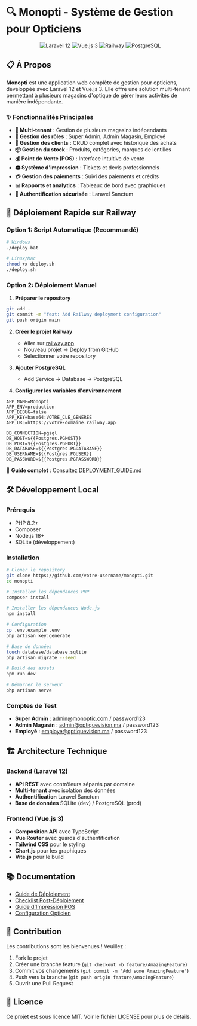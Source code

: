 # 🔍 Monopti - Système de Gestion pour Opticiens

<p align="center">
  <img src="https://img.shields.io/badge/Laravel-12-red?style=for-the-badge&logo=laravel" alt="Laravel 12">
  <img src="https://img.shields.io/badge/Vue.js-3-green?style=for-the-badge&logo=vue.js" alt="Vue.js 3">
  <img src="https://img.shields.io/badge/Railway-Deploy-purple?style=for-the-badge&logo=railway" alt="Railway">
  <img src="https://img.shields.io/badge/PostgreSQL-Database-blue?style=for-the-badge&logo=postgresql" alt="PostgreSQL">
</p>

## 📋 À Propos

**Monopti** est une application web complète de gestion pour opticiens, développée avec Laravel 12 et Vue.js 3. Elle offre une solution multi-tenant permettant à plusieurs magasins d'optique de gérer leurs activités de manière indépendante.

### ✨ Fonctionnalités Principales

-   **🏪 Multi-tenant** : Gestion de plusieurs magasins indépendants
-   **👥 Gestion des rôles** : Super Admin, Admin Magasin, Employé
-   **👤 Gestion des clients** : CRUD complet avec historique des achats
-   **📦 Gestion du stock** : Produits, catégories, marques de lentilles
-   **💰 Point de Vente (POS)** : Interface intuitive de vente
-   **🖨️ Système d'impression** : Tickets et devis professionnels
-   **💳 Gestion des paiements** : Suivi des paiements et crédits
-   **📊 Rapports et analytics** : Tableaux de bord avec graphiques
-   **🔐 Authentification sécurisée** : Laravel Sanctum

## 🚀 Déploiement Rapide sur Railway

### Option 1: Script Automatique (Recommandé)

```bash
# Windows
./deploy.bat

# Linux/Mac
chmod +x deploy.sh
./deploy.sh
```

### Option 2: Déploiement Manuel

1. **Préparer le repository**

```bash
git add .
git commit -m "feat: Add Railway deployment configuration"
git push origin main
```

2. **Créer le projet Railway**

    - Aller sur [railway.app](https://railway.app)
    - Nouveau projet → Deploy from GitHub
    - Sélectionner votre repository

3. **Ajouter PostgreSQL**

    - Add Service → Database → PostgreSQL

4. **Configurer les variables d'environnement**

```env
APP_NAME=Monopti
APP_ENV=production
APP_DEBUG=false
APP_KEY=base64:VOTRE_CLE_GENEREE
APP_URL=https://votre-domaine.railway.app

DB_CONNECTION=pgsql
DB_HOST=${{Postgres.PGHOST}}
DB_PORT=${{Postgres.PGPORT}}
DB_DATABASE=${{Postgres.PGDATABASE}}
DB_USERNAME=${{Postgres.PGUSER}}
DB_PASSWORD=${{Postgres.PGPASSWORD}}
```

📖 **Guide complet** : Consultez [DEPLOYMENT_GUIDE.md](DEPLOYMENT_GUIDE.md)

## 🛠️ Développement Local

### Prérequis

-   PHP 8.2+
-   Composer
-   Node.js 18+
-   SQLite (développement)

### Installation

```bash
# Cloner le repository
git clone https://github.com/votre-username/monopti.git
cd monopti

# Installer les dépendances PHP
composer install

# Installer les dépendances Node.js
npm install

# Configuration
cp .env.example .env
php artisan key:generate

# Base de données
touch database/database.sqlite
php artisan migrate --seed

# Build des assets
npm run dev

# Démarrer le serveur
php artisan serve
```

### Comptes de Test

-   **Super Admin** : admin@monoptic.com / password123
-   **Admin Magasin** : admin@optiquevision.ma / password123
-   **Employé** : employe@optiquevision.ma / password123

## 🏗️ Architecture Technique

### Backend (Laravel 12)

-   **API REST** avec contrôleurs séparés par domaine
-   **Multi-tenant** avec isolation des données
-   **Authentification** Laravel Sanctum
-   **Base de données** SQLite (dev) / PostgreSQL (prod)

### Frontend (Vue.js 3)

-   **Composition API** avec TypeScript
-   **Vue Router** avec guards d'authentification
-   **Tailwind CSS** pour le styling
-   **Chart.js** pour les graphiques
-   **Vite.js** pour le build

## 📚 Documentation

-   [Guide de Déploiement](DEPLOYMENT_GUIDE.md)
-   [Checklist Post-Déploiement](POST_DEPLOYMENT_CHECKLIST.md)
-   [Guide d'Impression POS](docs/IMPRESSION_POS.md)
-   [Configuration Opticien](docs/GUIDE_PERSONNALISATION_ENTETE.md)

## 🤝 Contribution

Les contributions sont les bienvenues ! Veuillez :

1. Fork le projet
2. Créer une branche feature (`git checkout -b feature/AmazingFeature`)
3. Commit vos changements (`git commit -m 'Add some AmazingFeature'`)
4. Push vers la branche (`git push origin feature/AmazingFeature`)
5. Ouvrir une Pull Request

## 📄 Licence

Ce projet est sous licence MIT. Voir le fichier [LICENSE](LICENSE) pour plus de détails.
